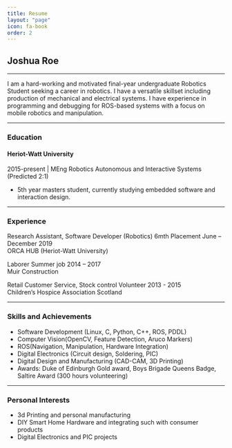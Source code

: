 ```yaml
---
title: Resume
layout: "page"
icon: fa-book
order: 2
---
```


## Joshua Roe

---
I am a hard-working and motivated final-year undergraduate Robotics Student seeking a career in robotics. I have a versatile skillset including production of mechanical and electrical systems. I have experience in programming and debugging for ROS-based systems with a focus on mobile robotics and manipulation.

---
### Education
#### Heriot-Watt University
2015-present | MEng Robotics Autonomous and Interactive Systems (Predicted 2:1)
- 5th year masters student, currently studying embedded software and interaction design.

---
### Experience
Research Assistant, Software Developer (Robotics) 6mth Placement June – December 2019<br>
ORCA HUB (Heriot-Watt University)

Laborer Summer job 2014 – 2017<br>
Muir Construction

Retail Customer Service, Stock control Volunteer 2013 - 2015<br>
Children’s Hospice Association Scotland

---
### Skills and Achievements
- Software Development (Linux, C, Python, C++, ROS, PDDL)
- Computer Vision(OpenCV, Feature Detection, Aruco Markers)
- ROS(Navigation, Manipulation, Hardware Integration)
- Digital Electronics (Circuit design, Soldering, PIC)
- Digital Design and Manufacturing (CAD-CAM, 3D Printing)
- Awards: Duke of Edinburgh Gold award, Boys Brigade Queens Badge, Saltire Award (300 hours volunteering)

---
### Personal Interests
- 3d Printing and personal manufacturing
- DIY Smart Home Hardware and integrating such with consumer products
- Digital Electronics and PIC projects
